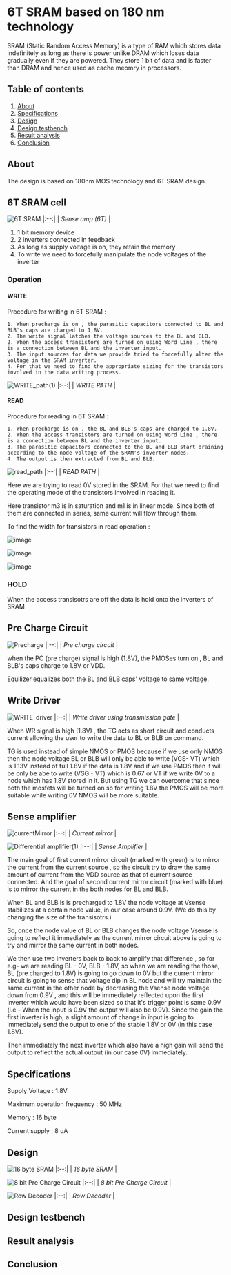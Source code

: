 
# 6T SRAM based on 180 nm technology

SRAM (Static Random Access Memory) is a type of RAM which stores data indefinitely as long as there is power unlike DRAM which loses data gradually even if they are powered. They store 1 bit of data and is faster than DRAM and hence used as cache meomry in processors. 


## Table of contents        

1.  [About](https://github.com/RudranshKi/SRAM/blob/main/README.md#about)
2.  [Specifications](https://github.com/RudranshKi/SRAM/blob/main/README.md#specifications)
3.  [Design](https://github.com/RudranshKi/SRAM/blob/main/README.md#design)
4.  [Design testbench](https://github.com/RudranshKi/SRAM/blob/main/README.md#design-testbench)
5.  [Result analysis](https://github.com/RudranshKi/SRAM/blob/main/README.md#result-analysis) 
6.  [Conclusion](https://github.com/RudranshKi/SRAM/blob/main/README.md#conclusion)



## About    

The design is based on 180nm MOS technology and 6T SRAM design.

## 6T SRAM cell
![6T SRAM](https://github.com/RudranshKi/SRAM/assets/110120694/9f6e0d71-e67f-4fbc-b913-a254151d34c1)
|:--:| 
| *Sense amp (6T)* |

1. 1 bit memory device
2. 2 inverters connected in feedback
3. As long as supply voltage is on, they retain the memory
4. To write we need to forcefully manipulate the node voltages of the inverter

### Operation  

#### WRITE

Procedure for writing in 6T SRAM :

    1. When precharge is on , the parasitic capacitors connected to BL and BLB's caps are charged to 1.8V.
    2. The write signal latches the voltage sources to the BL and BLB.
    2. When the access transistors are turned on using Word Line , there is a connection between BL and the inverter input.
    3. The input sources for data we provide tried to forcefully alter the voltage in the SRAM inverter.
    4. For that we need to find the appropriate sizing for the transistors involved in the data writing process.


![WRITE_path(1)](https://github.com/RudranshKi/SRAM/assets/110120694/1fdc17f1-5b9b-41fd-bc98-4584f1c64e05)
|:--:| 
| *WRITE PATH* |

#### READ


Procedure for reading in 6T SRAM :

    1. When precharge is on , the BL and BLB's caps are charged to 1.8V.
    2. When the access transistors are turned on using Word Line , there is a connection between BL and the inverter input.
    3. The parasitic capacitors connected to the BL and BLB start draining according to the node voltage of the SRAM's inverter nodes.
    4. The output is then extracted from BL and BLB.
    

![read_path](https://github.com/RudranshKi/SRAM/assets/110120694/8093b07b-0e1d-41c2-a90e-96a548188ebb)
|:--:| 
| *READ PATH* |


Here we are trying to read 0V stored in the SRAM. For that we need to  find the operating mode of the transistors involved in reading it.

Here transistor m3 is in saturation and m1 is in linear mode. Since both of them are connected in series, same current will flow through them.



To find the width for transistors in read operation :

![image](https://github.com/RudranshKi/SRAM/assets/110120694/df40acf1-1bf1-4c29-8f0e-fa8103d4bb09)

![image](https://github.com/RudranshKi/SRAM/assets/110120694/f31f0463-1ffa-462e-b5af-36467ad58579)

![image](https://github.com/RudranshKi/SRAM/assets/110120694/ddd826ea-1617-49f3-8710-7f31487aa6ef)


### HOLD

When the access transisotrs are off the data is hold onto the inverters of SRAM


## Pre Charge Circuit

![Precharge](https://github.com/RudranshKi/SRAM/assets/110120694/c6428b27-2a1f-46dc-bcf9-e6151838a6ae)
|:--:| 
| *Pre charge circuit* |

when the PC (pre charge) signal is high (1.8V), the PMOSes turn on , BL and BLB's caps charge to 1.8V or VDD.

Equilizer equalizes both the BL and BLB caps' voltage to same voltage.

## Write Driver

![WRITE_driver](https://github.com/RudranshKi/SRAM/assets/110120694/98c8b3e4-1c47-4b5b-99e0-87076ca4770a)
|:--:| 
| *Write driver using transmission gate* |

When WR signal is high (1.8V) , the TG acts as short circuit and conducts current allowing the user to write the data to BL or BLB on command.

TG is used instead of simple NMOS or PMOS because if we use only NMOS then the node voltage BL or BLB will only be able to write (VGS- VT) which is 1.13V instead of full 1.8V if the data is 1.8V and if we use PMOS then it will be only be abe to write (VSG - VT) which is 0.67 or VT if we write 0V to a node which has 1.8V stored in it. But using TG we can overcome that since both the mosfets will be turned on so for writing 1.8V the PMOS will be more suitable while writing 0V NMOS will be more suitable.

## Sense amplifier

![currentMirror](https://github.com/RudranshKi/SRAM/assets/110120694/7e8da5c7-4a1b-4a4b-8b7e-911817951e3c)
|:--:| 
| *Current mirror* |

![Differential amplifier(1)](https://github.com/RudranshKi/SRAM/assets/110120694/56327d17-23a3-4339-b994-70ad850145dd)
|:--:| 
| *Sense Amplifier* |

The main goal of first current mirror circuit (marked with green) is to mirror the current from the current source , so the circuit try to draw the same amount of current from the VDD source as that of current source connected. And the goal of second current mirror circuit (marked with blue) is to mirror the current in the both nodes for BL and BLB.


When BL and BLB is is precharged to 1.8V the node voltage at Vsense stabilizes at a certain node value, in our case around 0.9V. (We do this by changing the size of the transisotrs.)

So, once the node value of BL or BLB changes the node voltage Vsense is going to reflect it immediately as the current mirror circuit above is going to try and mirror the same current in both nodes.

We then use two inverters back to back to amplify that difference , so for e.g- we are reading BL - 0V, BLB - 1.8V, so when we are reading the those, BL (pre charged to 1.8V) is going to go down to 0V but the current mirror circuit is going to sense that voltage dip in BL node and will try maintain the same current in the other node by decreasing the Vsense node voltage down from 0.9V , and this will be immediately reflected upon the first inverter which would have been sized so that it's trigger point is same 0.9V (i.e - When the input is 0.9V the output will also be 0.9V). Since the gain the first inverter is high, a slight amount of change in input is going to immediately send the output to one of the stable 1.8V or 0V (in this case 1.8V).

Then immediately the next inverter which also have a high gain will send the output to reflect the actual output (in our case 0V) immediately.


## Specifications 

Supply Voltage : 1.8V

Maximum operation frequency : 50 MHz

Memory : 16 byte

Current supply : 8 uA




## Design


![16 byte SRAM](https://github.com/RudranshKi/SRAM/assets/110120694/ae33b882-690b-4494-ae0e-6dcd1ddd0309)
|:--:| 
| *16 byte SRAM* |

![8 bit Pre Charge Circuit](https://github.com/RudranshKi/SRAM/assets/110120694/233d80fe-fe6e-4efb-8341-e024fb755695)
|:--:| 
| *8 bit Pre Charge Circuit* |

![Row Decoder](https://github.com/RudranshKi/SRAM/assets/110120694/9523594c-0703-4855-a086-54a1b1ffcfbd)
|:--:| 
| *Row Decoder* |

## Design testbench
## Result analysis
## Conclusion
